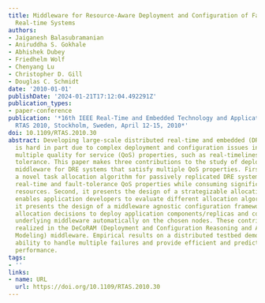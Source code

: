 ```yaml
---
title: Middleware for Resource-Aware Deployment and Configuration of Fault-Tolerant
  Real-time Systems
authors:
- Jaiganesh Balasubramanian
- Aniruddha S. Gokhale
- Abhishek Dubey
- Friedhelm Wolf
- Chenyang Lu
- Christopher D. Gill
- Douglas C. Schmidt
date: '2010-01-01'
publishDate: '2024-01-21T17:12:04.492291Z'
publication_types:
- paper-conference
publication: '*16th IEEE Real-Time and Embedded Technology and Applications Symposium,
  RTAS 2010, Stockholm, Sweden, April 12-15, 2010*'
doi: 10.1109/RTAS.2010.30
abstract: Developing large-scale distributed real-time and embedded (DRE) systems
  is hard in part due to complex deployment and configuration issues involved in satisfying
  multiple quality for service (QoS) properties, such as real-timeliness and fault
  tolerance. This paper makes three contributions to the study of deployment and configuration
  middleware for DRE systems that satisfy multiple QoS properties. First, it describes
  a novel task allocation algorithm for passively replicated DRE systems to meet their
  real-time and fault-tolerance QoS properties while consuming significantly less
  resources. Second, it presents the design of a strategizable allocation engine that
  enables application developers to evaluate different allocation algorithms. Third,
  it presents the design of a middleware agnostic configuration framework that uses
  allocation decisions to deploy application components/replicas and configure the
  underlying middleware automatically on the chosen nodes. These contributions are
  realized in the DeCoRAM (Deployment and Configuration Reasoning and Analysis via
  Modeling) middleware. Empirical results on a distributed testbed demonstrate DeCoRAM's
  ability to handle multiple failures and provide efficient and predictable real-time
  performance.
tags:
- ''
links:
- name: URL
  url: https://doi.org/10.1109/RTAS.2010.30
---
```

